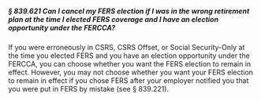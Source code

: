 ##### § 839.621 Can I cancel my FERS election if I was in the wrong retirement plan at the time I elected FERS coverage and I have an election opportunity under the FERCCA? #####

If you were erroneously in CSRS, CSRS Offset, or Social Security-Only at the time you elected FERS and you have an election opportunity under the FERCCA, you can choose whether you want the FERS election to remain in effect. However, you may not choose whether you want your FERS election to remain in effect if you chose FERS after your employer notified you that you were put in FERS by mistake (see § 839.221).